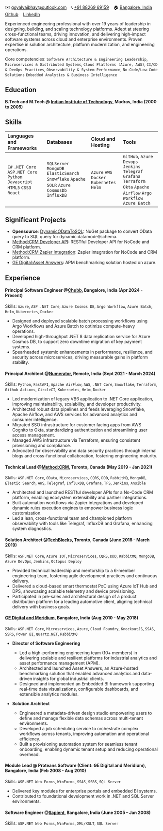 ✉️ <a href="mailto:goyalvaibhav@outlook.com" target="_blank">goyalvaibhav@outlook.com</a> &nbsp;&nbsp; 📞 <a href="tel:+918826969159" target="_blank">+91 88269 69159</a> &nbsp;&nbsp; 🏠 <a href="https://goo.gl/maps/iaamjgcBvFhMauYG6" target="_blank">Bangalore, India</a> &nbsp;&nbsp; <a href="https://github.com/vaibhav-goyal" target="_blank">Github</a> &nbsp;&nbsp; <a href="https://www.linkedin.com/in/vaibhav-goyal-2265b613/" target="_blank">LinkedIn</a>

Experienced engineering professional with over 19 years of leadership in designing, building, and scaling technology platforms. Adept at steering cross-functional teams, driving innovation, and delivering high-impact software systems across cloud and enterprise environments. Proven expertise in solution architecture, platform modernization, and engineering operations.

Core competencies: `Software Architecture & Engineering Leadership`, `Microservices & Distributed Systems`, `Cloud Platforms (Azure, AWS)`, `CI/CD & DevOps Practices`, `Observability & System Performance`, `No-Code/Low-Code Solutions` `Embedded Analytics & Business Intelligence`

## Education
**B.Tech and M.Tech @ <a href="https://www.iitm.ac.in/" target="_blank">Indian Institute of Technology</a>, Madras, India (2000 to 2005)**

## Skills
| Languages and Frameworks | Databases | Cloud and Hosting | Tools |
|:---|:---|:---|:---|
|`C#` `.NET Core` `ASP.NET Core` `Python` `Javascript` `HTML5` `CSS3` `React` | `SQLServer` `MongoDB` `ElasticSearch` `Snowflake` `Apache SOLR` `Azure CosmosDb` `InfluxDB` | `Azure` `AWS` `Docker` `Kubernetes` `Helm` | `GitHub`, `Azure Devops` `Jenkins` `Telegraf` `Grafana` `Terraform` `Okta` `Apache Airflow` `Argo Workflow` `Azure Batch`|

## Significant Projects
- **Opensource**: <a href="https://github.com/DynamicODataToSQL/DynamicODataToSQL" target="_blank">DynamicODataToSQL</a>: NuGet package to convert OData query to SQL query for dynamic datamodel/schema.
- <a href="https://developer.method.me/" target="_blank">Method:CRM Developer API</a>: RESTful Developer API for NoCode and CRM platform.
- <a href="https://zapier.com/apps/method-crm/integrations" target="_blank">Method:CRM Zapier Integration</a>: Zapier integration for NoCode and CRM platform.
- <a href="https://www.ge.com/digital/blog/asset-answers" target="_blank">GE Digital:Asset Answers</a>: APM benchmarking solution hosted on azure. 

## Experience

#### Principal Software Engineer @<a href="https://www.chubb.com/" target="_blank">Chubb</a>, Bangalore, India (Apr 2024 - Present)
Skills: `Azure`, `ASP .NET Core`, `Azure Cosmos DB`, `Argo Workflow`, `Azure Batch`, `Helm`, `Kubernetes`, `Docker`
- Designed and deployed scalable batch processing workflows using Argo Workflows and Azure Batch to optimize compute-heavy operations.
- Developed high-throughput .NET 8 data replication service for Azure Cosmos DB, to support zero downtime migration of key payment systems.
- Spearheaded systemic enhancements in performance, resilience, and security across microservices, driving measurable gains in platform stability.
  
#### Principal Architect @<a href="https://www.numerator.com/" target="_blank">Numerator</a>, Remote, India (Sept 2021 - March 2024)
Skills: `Python`, `FastAPI`, `Apache AirFlow`, `AWS`, `.NET Core`, `Snowflake`, `Terraform`, `Github Actions`, `CircleCI`, `Kubernetes`, `Helm`, `Docker`
- Led modernization of legacy VB6 application to .NET Core application, improving maintainability, scalability, and developer productivity.
- Architected robust data pipelines and feeds leveraging Snowflake, Apache Airflow, and AWS services for advanced analytics and consumer intelligence.
- Migrated SSO infrastructure for customer facing apps from AWS Cognito to Okta, standardizing authentication and streamlining user access management.
- Managed AWS infrastructure via Terraform, ensuring consistent provisioning and compliance.
- Advocated for observability and data security practices through internal blogs and cross-functional collaboration, fostering engineering maturity.

#### Technical Lead @<a href="https://www.method.me/" target="_blank">Method:CRM</a>, Toronto, Canada (May 2019 - Jan 2021)
Skills: `ASP.NET Core`, `OData`, `Microservices`, `CQRS`, `DDD`, `RabbitMQ`, `MongoDB`, `Elastic Search`, `AWS`, `Telegraf`, `InfluxDB`, `Grafana`, `TFS`, `Jenkins`, `Ansible`
- Architected and launched RESTful developer APIs for a No-Code CRM platform, enabling ecosystem extensibility and partner integrations.
- Built automation workflows via Zapier integrations and developed dynamic rules execution engines to empower business logic customization.
- Led a lean, cross-functional team and championed platform observability with tools like Telegraf, InfluxDB and Grafana, enhancing system diagnostics.

#### Solution Architect @<a href="https://tblocks.com/" target="_blank">TechBlocks</a>, Toronto, Canada (June 2018 - March 2019)
Skills: `ASP.NET Core`, `Azure IOT`, `Microservices`, `CQRS`, `DDD`, `RabbitMQ`, `MongoDB`, `Azure DevOps`, `Jenkins`, `Octopus Deploy`
- Provided technical leadership and mentorship to a 6-member engineering team, fostering agile development practices and continuous delivery.
- Delivered a cloud-based smart thermostat PoC using Azure IoT Hub and DPS, showcasing scalable telemetry and device provisioning.
- Participated in pre-sales and architectural design of a product distribution platform for a leading automotive client, aligning technical delivery with business goals.

#### <a href="https://www.ge.com/digital/applications/asset-performance-management" target="_blank">GE Digital and Meridium</a>, Bangalore, India (Aug 2010 - May 2018)
Skills: `ASP.NET Core`, `Microservices`, `Azure`, `Cloud Foundry`, `KnockoutJS`, `SSAS`, `SSRS`, `Power BI`, `Quartz.NET`, `RabbitMQ`
- **Director of Software Engineering** 
  - Led a high-performing engineering team (10+ members) in delivering scalable and resilient platforms for industrial analytics and asset performance management (APM).
  - Architected and launched Asset Answers, an Azure-hosted benchmarking solution that enabled advanced analytics and data-driven insights for global industrial clients.
  - Designed and implemented an Embedded BI framework supporting real-time data visualizations, configurable dashboards, and extensible analytics modules.

- **Solution Architect**
  - Engineered a metadata-driven design studio empowering users to define and manage flexible data schemas across multi-tenant environments.
  - Developed a job scheduling service to orchestrate complex workflows across tenants, improving automation and operational efficiency.
  - Built a provisioning automation system for seamless tenant onboarding, enabling dynamic tenant setup and reducing operational overhead.

#### Module Lead @ Proteans Software (Client: GE Digital and Meridium), Bangalore, India (Feb 2008 - Aug 2010)
Skills: `ASP.NET Web Forms`, `WinForms`, `SSAS`, `SSRS`, `SQL Server`
- Delivered key modules for enterprise portals and embedded BI systems.
- Contributed to foundational development work in .NET and SQL Server environments.

#### Software Engineer @<a href="https://www.publicissapient.com/" target="_blank">Sapient</a>, Bangalore, India (June 2005 – Jan 2008)
Skills: `ASP.NET Web Forms`, `WinForms`, `XML/XSLT`, `SQL Server`
